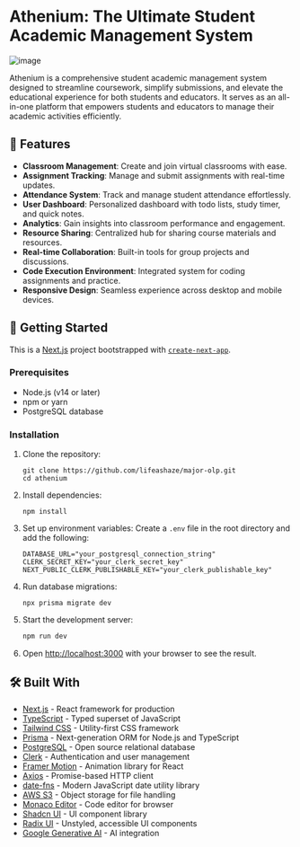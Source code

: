 # Athenium: The Ultimate Student Academic Management System

![image](https://github.com/user-attachments/assets/d119a9e6-5f66-426f-a449-09bacf8d81f2)

Athenium is a comprehensive student academic management system designed to streamline coursework, simplify submissions, and elevate the educational experience for both students and educators. It serves as an all-in-one platform that empowers students and educators to manage their academic activities efficiently.

## 🌟 Features

- **Classroom Management**: Create and join virtual classrooms with ease.
- **Assignment Tracking**: Manage and submit assignments with real-time updates.
- **Attendance System**: Track and manage student attendance effortlessly.
- **User Dashboard**: Personalized dashboard with todo lists, study timer, and quick notes.
- **Analytics**: Gain insights into classroom performance and engagement.
- **Resource Sharing**: Centralized hub for sharing course materials and resources.
- **Real-time Collaboration**: Built-in tools for group projects and discussions.
- **Code Execution Environment**: Integrated system for coding assignments and practice.
- **Responsive Design**: Seamless experience across desktop and mobile devices.

## 🚀 Getting Started

This is a [Next.js](https://nextjs.org/) project bootstrapped with [`create-next-app`](https://github.com/vercel/next.js/tree/canary/packages/create-next-app).

### Prerequisites

- Node.js (v14 or later)
- npm or yarn
- PostgreSQL database

### Installation

1. Clone the repository:
   ```
   git clone https://github.com/lifeashaze/major-olp.git
   cd athenium
   ```

2. Install dependencies:
   ```
   npm install
   ```

3. Set up environment variables:
   Create a `.env` file in the root directory and add the following:
   ```
   DATABASE_URL="your_postgresql_connection_string"
   CLERK_SECRET_KEY="your_clerk_secret_key"
   NEXT_PUBLIC_CLERK_PUBLISHABLE_KEY="your_clerk_publishable_key"
   ```

4. Run database migrations:
   ```
   npx prisma migrate dev
   ```

5. Start the development server:
   ```bash
   npm run dev
   ```

6. Open [http://localhost:3000](http://localhost:3000) with your browser to see the result.

## 🛠️ Built With

- [Next.js](https://nextjs.org/) - React framework for production
- [TypeScript](https://www.typescriptlang.org/) - Typed superset of JavaScript
- [Tailwind CSS](https://tailwindcss.com/) - Utility-first CSS framework
- [Prisma](https://www.prisma.io/) - Next-generation ORM for Node.js and TypeScript
- [PostgreSQL](https://www.postgresql.org/) - Open source relational database
- [Clerk](https://clerk.dev/) - Authentication and user management
- [Framer Motion](https://www.framer.com/motion/) - Animation library for React
- [Axios](https://axios-http.com/) - Promise-based HTTP client
- [date-fns](https://date-fns.org/) - Modern JavaScript date utility library
- [AWS S3](https://aws.amazon.com/s3/) - Object storage for file handling
- [Monaco Editor](https://microsoft.github.io/monaco-editor/) - Code editor for browser
- [Shadcn UI](https://ui.shadcn.com/) - UI component library
- [Radix UI](https://www.radix-ui.com/) - Unstyled, accessible UI components
- [Google Generative AI](https://cloud.google.com/ai-platform) - AI integration
